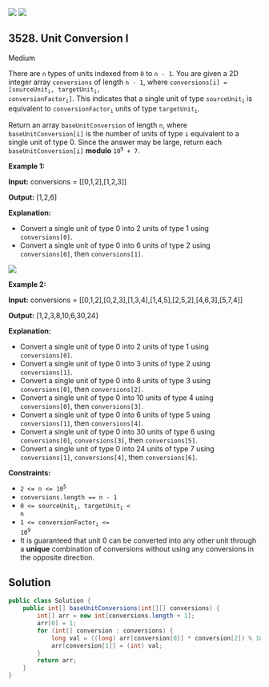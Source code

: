 [![](https://img.shields.io/github/stars/javadev/LeetCode-in-Java?label=Stars&style=flat-square)](https://github.com/javadev/LeetCode-in-Java)
[![](https://img.shields.io/github/forks/javadev/LeetCode-in-Java?label=Fork%20me%20on%20GitHub%20&style=flat-square)](https://github.com/javadev/LeetCode-in-Java/fork)

## 3528\. Unit Conversion I

Medium

There are `n` types of units indexed from `0` to `n - 1`. You are given a 2D integer array `conversions` of length `n - 1`, where <code>conversions[i] = [sourceUnit<sub>i</sub>, targetUnit<sub>i</sub>, conversionFactor<sub>i</sub>]</code>. This indicates that a single unit of type <code>sourceUnit<sub>i</sub></code> is equivalent to <code>conversionFactor<sub>i</sub></code> units of type <code>targetUnit<sub>i</sub></code>.

Return an array `baseUnitConversion` of length `n`, where `baseUnitConversion[i]` is the number of units of type `i` equivalent to a single unit of type 0. Since the answer may be large, return each `baseUnitConversion[i]` **modulo** <code>10<sup>9</sup> + 7</code>.

**Example 1:**

**Input:** conversions = \[\[0,1,2],[1,2,3]]

**Output:** [1,2,6]

**Explanation:**

*   Convert a single unit of type 0 into 2 units of type 1 using `conversions[0]`.
*   Convert a single unit of type 0 into 6 units of type 2 using `conversions[0]`, then `conversions[1]`.

![](https://assets.leetcode.com/uploads/2025/03/12/example1.png)

**Example 2:**

**Input:** conversions = \[\[0,1,2],[0,2,3],[1,3,4],[1,4,5],[2,5,2],[4,6,3],[5,7,4]]

**Output:** [1,2,3,8,10,6,30,24]

**Explanation:**

*   Convert a single unit of type 0 into 2 units of type 1 using `conversions[0]`.
*   Convert a single unit of type 0 into 3 units of type 2 using `conversions[1]`.
*   Convert a single unit of type 0 into 8 units of type 3 using `conversions[0]`, then `conversions[2]`.
*   Convert a single unit of type 0 into 10 units of type 4 using `conversions[0]`, then `conversions[3]`.
*   Convert a single unit of type 0 into 6 units of type 5 using `conversions[1]`, then `conversions[4]`.
*   Convert a single unit of type 0 into 30 units of type 6 using `conversions[0]`, `conversions[3]`, then `conversions[5]`.
*   Convert a single unit of type 0 into 24 units of type 7 using `conversions[1]`, `conversions[4]`, then `conversions[6]`.

**Constraints:**

*   <code>2 <= n <= 10<sup>5</sup></code>
*   `conversions.length == n - 1`
*   <code>0 <= sourceUnit<sub>i</sub>, targetUnit<sub>i</sub> < n</code>
*   <code>1 <= conversionFactor<sub>i</sub> <= 10<sup>9</sup></code>
*   It is guaranteed that unit 0 can be converted into any other unit through a **unique** combination of conversions without using any conversions in the opposite direction.

## Solution

```java
public class Solution {
    public int[] baseUnitConversions(int[][] conversions) {
        int[] arr = new int[conversions.length + 1];
        arr[0] = 1;
        for (int[] conversion : conversions) {
            long val = ((long) arr[conversion[0]] * conversion[2]) % 1000000007;
            arr[conversion[1]] = (int) val;
        }
        return arr;
    }
}
```